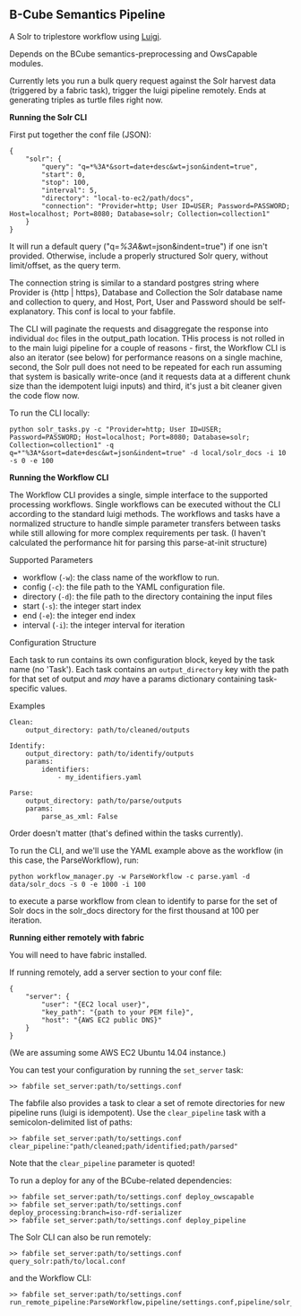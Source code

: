 ## B-Cube Semantics Pipeline

A Solr to triplestore workflow using [Luigi](https://pypi.python.org/pypi/luigi).

Depends on the BCube semantics-preprocessing and OwsCapable modules. 

Currently lets you run a bulk query request against the Solr harvest data (triggered by a fabric task), trigger the luigi pipeline remotely. Ends at generating triples as turtle files right now.

**Running the Solr CLI**

First put together the conf file (JSON):

```
{
	"solr": {
		"query": "q=*%3A*&sort=date+desc&wt=json&indent=true",
		"start": 0,
		"stop": 100,
		"interval": 5,
		"directory": "local-to-ec2/path/docs",
		"connection": "Provider=http; User ID=USER; Password=PASSWORD; Host=localhost; Port=8080; Database=solr; Collection=collection1"
	}
}
```

It will run a default query ("q=*%3A*&wt=json&indent=true") if one isn't provided. Otherwise, include a properly structured Solr query, without limit/offset, as the query term.

The connection string is similar to a standard postgres string where Provider is {http | https}, Database and Collection the Solr database name and collection to query, and Host, Port, User and Password should be self-explanatory. This conf is local to your fabfile.

The CLI will paginate the requests and disaggregate the response into individual `doc` files in the output_path location. THis process is not rolled in to the main luigi pipeline for a couple of reasons - first, the Workflow CLI is also an iterator (see below) for performance reasons on a single machine, second, the Solr pull does not need to be repeated for each run assuming that system is basically write-once (and it requests data at a different chunk size than the idempotent luigi inputs) and third, it's just a bit cleaner given the code flow now. 

To run the CLI locally:

```
python solr_tasks.py -c "Provider=http; User ID=USER; Password=PASSWORD; Host=localhost; Port=8080; Database=solr; Collection=collection1" -q q=*"%3A*&sort=date+desc&wt=json&indent=true" -d local/solr_docs -i 10 -s 0 -e 100
```


**Running the Workflow CLI**

The Workflow CLI provides a single, simple interface to the supported processing workflows. Single workflows can be executed without the CLI according to the standard luigi methods. The workflows and tasks have a normalized structure to handle simple parameter transfers between tasks while still allowing for more complex requirements per task. (I haven't calculated the performance hit for parsing this parse-at-init structure)

Supported Parameters

- workflow (`-w`): the class name of the workflow to run. 
- config (`-c`): the file path to the YAML configuration file.
- directory (`-d`): the file path to the directory containing the input files
- start (`-s`): the integer start index
- end (`-e`): the integer end index
- interval (`-i`): the integer interval for iteration


Configuration Structure

Each task to run contains its own configuration block, keyed by the task name (no 'Task'). Each task contains an `output_directory` key with the path for that set of output and *may* have a params dictionary containing task-specific values. 


Examples

```
Clean:
	output_directory: path/to/cleaned/outputs

Identify:
	output_directory: path/to/identify/outputs
	params:
	    identifiers:
			- my_identifiers.yaml

Parse:
	output_directory: path/to/parse/outputs
	params:
		parse_as_xml: False

```

Order doesn't matter (that's defined within the tasks currently). 

To run the CLI, and we'll use the YAML example above as the workflow (in this case, the ParseWorkflow), run:

```
python workflow_manager.py -w ParseWorkflow -c parse.yaml -d data/solr_docs -s 0 -e 1000 -i 100
```

to execute a parse workflow from clean to identify to parse for the set of Solr docs in the solr_docs directory for the first thousand at 100 per iteration.


**Running either remotely with fabric**

You will need to have fabric installed.

If running remotely, add a server section to your conf file:

```
{
	"server": {
		"user": "{EC2 local user}",
		"key_path": "{path to your PEM file}",
		"host": "{AWS EC2 public DNS}"
	}
}
```

(We are assuming some AWS EC2 Ubuntu 14.04 instance.)

You can test your configuration by running the `set_server` task:

```
>> fabfile set_server:path/to/settings.conf
```

The fabfile also provides a task to clear a set of remote directories for new pipeline runs (luigi is idempotent). Use the `clear_pipeline` task with a semicolon-delimited list of paths:

```
>> fabfile set_server:path/to/settings.conf clear_pipeline:"path/cleaned;path/identified;path/parsed"
```

Note that the `clear_pipeline` parameter is quoted!

To run a deploy for any of the BCube-related dependencies:

```
>> fabfile set_server:path/to/settings.conf deploy_owscapable 
>> fabfile set_server:path/to/settings.conf deploy_processing:branch=iso-rdf-serializer
>> fabfile set_server:path/to/settings.conf deploy_pipeline
```

The Solr CLI can also be run remotely:

```
>> fabfile set_server:path/to/settings.conf query_solr:path/to/local.conf
```

and the Workflow CLI:

```
>> fabfile set_server:path/to/settings.conf run_remote_pipeline:ParseWorkflow,pipeline/settings.conf,pipeline/solr_docs,0,1000,100
```








